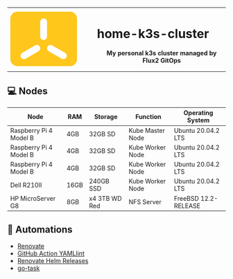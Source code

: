# 
<table>
    <tr>
        <th>
            <img src="docs/content/k3s-icon-color.png?raw=true" alt="drawing" width="200"/>
        </th>
        <th>
            <dl>
                <dt><h1>home-k3s-cluster</h3></dt>
                <dd>My personal k3s cluster managed by Flux2 GitOps</dd>
            </dl>
        </th>
    </tr>
</table>




## 💻 Nodes
| Node                     | RAM  | Storage       | Function          | Operating System
| ------------------------ |------| ------------- | ----------------- | ---------------------- |
| Raspberry Pi 4 Model B   | 4GB  | 32GB SD       | Kube Master Node  | Ubuntu 20.04.2 LTS     |
| Raspberry Pi 4 Model B   | 4GB  | 32GB SD       | Kube Worker Node  | Ubuntu 20.04.2 LTS     |
| Raspberry Pi 4 Model B   | 4GB  | 32GB SD       | Kube Worker Node  | Ubuntu 20.04.2 LTS     |
| Dell R210II              | 16GB | 240GB SSD     | Kube Worker Node  | Ubuntu 20.04.2 LTS     |
| HP MicroServer G8        | 8GB  | x4 3TB WD Red | NFS Server        | FreeBSD 12.2-RELEASE   |


## 🦾 Automations
- [Renovate](https://github.com/renovatebot/renovate)
- [GitHub Action YAMLlint](https://github.com/ibiqlik/action-yamllint)
- [Renovate Helm Releases](https://github.com/k8s-at-home/renovate-helm-releases)
- [go-task](https://github.com/go-task/task)
